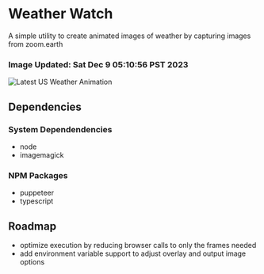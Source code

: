 # Weather Watch

A simple utility to create animated images of weather by capturing images from zoom.earth

### Image Updated: Sat Dec  9 05:10:56 PST 2023

![Latest US Weather Animation](animations/2023-12-09.webp)

## Dependencies
### System Dependendencies
* node
* imagemagick
### NPM Packages
* puppeteer
* typescript

## Roadmap
* optimize execution by reducing browser calls to only the frames needed
* add environment variable support to adjust overlay and output image options
